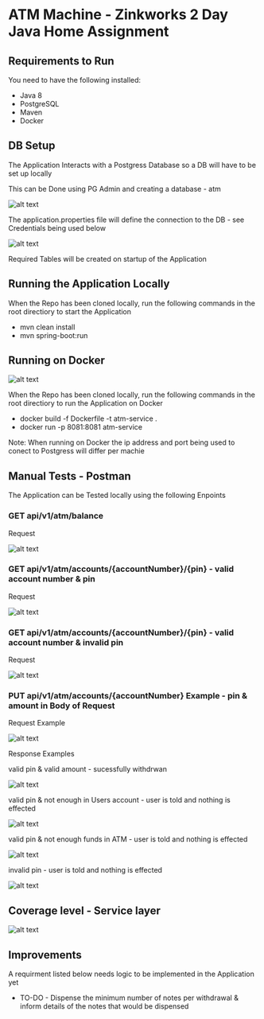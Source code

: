 # ATM Machine - Zinkworks 2 Day Java Home Assignment

## Requirements to Run

You need to have the following installed:

- Java 8
- PostgreSQL
- Maven
- Docker

## DB Setup

The Application Interacts with a Postgress Database so a DB will have to be set up locally

This can be Done using PG Admin and creating a database - atm

![alt text](https://github.com/TomHamm/Resources/blob/main/database.jpg)

The application.properties file will define the connection to the DB - see Credentials being used below

![alt text](https://github.com/TomHamm/Resources/blob/main/databaseCredentials.jpg)

Required Tables will be created on startup of the Application

## Running the Application Locally

When the Repo has been cloned locally, run the following commands in the root directiory to start the Application

- mvn clean install
- mvn spring-boot:run

## Running on Docker

![alt text](https://github.com/TomHamm/Resources/blob/main/Dockerfile.jpg)

When the Repo has been cloned locally, run the following commands in the root directiory to run the Application on Docker

- docker build -f Dockerfile -t atm-service .
- docker run -p 8081:8081 atm-service

Note: When running on Docker the ip address and port being used to conect to Postgress will differ per machie 

## Manual Tests - Postman

The Application can be Tested locally using the following Enpoints

### GET api/v1/atm/balance

Request

![alt text](https://github.com/TomHamm/Resources/blob/main/get-atm.jpg)

### GET api/v1/atm/accounts/{accountNumber}/{pin} - valid account number & pin

Request

![alt text](https://github.com/TomHamm/Resources/blob/main/get-account-s.jpg)

### GET api/v1/atm/accounts/{accountNumber}/{pin} - valid account number & invalid pin

Request

![alt text](https://github.com/TomHamm/Resources/blob/main/get-account-invalid.jpg)

### PUT api/v1/atm/accounts/{accountNumber} Example - pin & amount in Body of Request

Request Example

![alt text](https://github.com/TomHamm/Resources/blob/main/update-request-sucsess.jpg)

Response Examples

valid pin & valid amount - sucessfully withdrwan

![alt text](https://github.com/TomHamm/Resources/blob/main/update-response-sucsess.jpg)

valid pin & not enough in Users account - user is told and nothing is effected

![alt text](https://github.com/TomHamm/Resources/blob/main/update-response-insuficent-account-funds.jpg)

valid pin & not enough funds in ATM - user is told and nothing is effected

![alt text](https://github.com/TomHamm/Resources/blob/main/update-response-insuficent-atm-funds.jpg)

invalid pin - user is told and nothing is effected

![alt text](https://github.com/TomHamm/Resources/blob/main/update-response-pin-incorrect.jpg)

## Coverage level - Service layer

![alt text](https://github.com/TomHamm/Resources/blob/main/test-coverage-results.jpg)

## Improvements

A requirment listed below needs logic to be implemented in the Application yet 

- TO-DO - Dispense the minimum number of notes per withdrawal & inform details of the notes that would be dispensed

